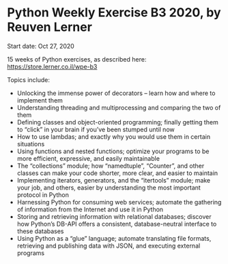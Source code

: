 # Python Weekly Exercise B3 2020, by Reuven Lerner
Start date: Oct 27, 2020

15 weeks of Python exercises, as described here: https://store.lerner.co.il/wpe-b3

Topics include:

- Unlocking the immense power of decorators
– learn how and where to implement them
- Understanding threading and multiprocessing and comparing the two of them
- Defining classes and object-oriented programming; finally getting them to “click” in your brain if you’ve been stumped until now
- How to use lambdas; and exactly why you would use them in certain situations
- Using functions and nested functions; optimize your programs to be more efficient, expressive, and easily maintainable
- The “collections” module; how “namedtuple”, “Counter”, and other classes can make your code shorter, more clear, and easier to maintain
- Implementing iterators, generators, and the “itertools” module; make your job, and others, easier by understanding the most important protocol in Python
- Harnessing Python for consuming web services; automate the gathering of information from the Internet and use it in Python
- Storing and retrieving information with relational databases; discover how Python’s DB-API offers a consistent, database-neutral interface to these databases
- Using Python as a “glue” language; automate translating file formats, retrieving and publishing data with JSON, and executing external programs
